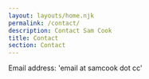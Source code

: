 ```yaml
---
layout: layouts/home.njk
permalink: /contact/
description: Contact Sam Cook
title: Contact
section: Contact
---
```


Email address: 'email at samcook dot cc'
